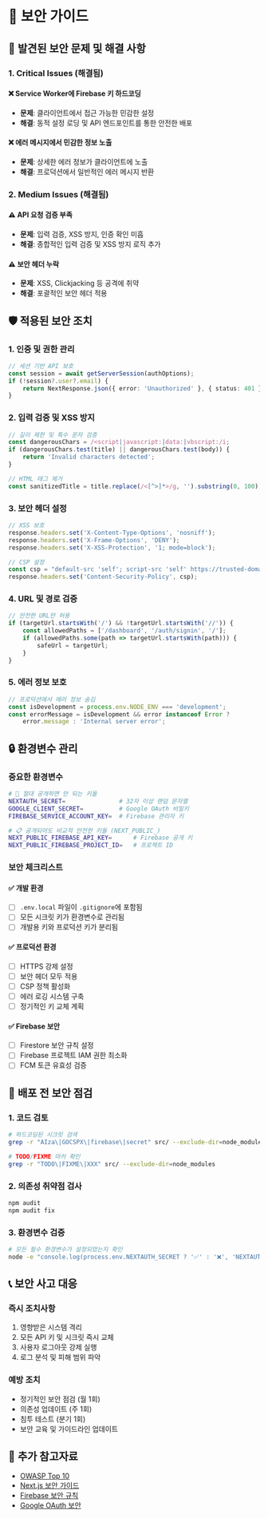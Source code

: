 # 🔐 보안 가이드

## 🚨 발견된 보안 문제 및 해결 사항

### 1. **Critical Issues (해결됨)**

#### ❌ **Service Worker에 Firebase 키 하드코딩**
- **문제**: 클라이언트에서 접근 가능한 민감한 설정
- **해결**: 동적 설정 로딩 및 API 엔드포인트를 통한 안전한 배포

#### ❌ **에러 메시지에서 민감한 정보 노출**  
- **문제**: 상세한 에러 정보가 클라이언트에 노출
- **해결**: 프로덕션에서 일반적인 에러 메시지 반환

### 2. **Medium Issues (해결됨)**

#### ⚠️ **API 요청 검증 부족**
- **문제**: 입력 검증, XSS 방지, 인증 확인 미흡
- **해결**: 종합적인 입력 검증 및 XSS 방지 로직 추가

#### ⚠️ **보안 헤더 누락**
- **문제**: XSS, Clickjacking 등 공격에 취약
- **해결**: 포괄적인 보안 헤더 적용

## 🛡️ 적용된 보안 조치

### **1. 인증 및 권한 관리**
```typescript
// 세션 기반 API 보호
const session = await getServerSession(authOptions);
if (!session?.user?.email) {
    return NextResponse.json({ error: 'Unauthorized' }, { status: 401 });
}
```

### **2. 입력 검증 및 XSS 방지**
```typescript
// 길이 제한 및 특수 문자 검증
const dangerousChars = /<script|javascript:|data:|vbscript:/i;
if (dangerousChars.test(title) || dangerousChars.test(body)) {
    return 'Invalid characters detected';
}

// HTML 태그 제거
const sanitizedTitle = title.replace(/<[^>]*>/g, '').substring(0, 100);
```

### **3. 보안 헤더 설정**
```typescript
// XSS 보호
response.headers.set('X-Content-Type-Options', 'nosniff');
response.headers.set('X-Frame-Options', 'DENY');
response.headers.set('X-XSS-Protection', '1; mode=block');

// CSP 설정
const csp = "default-src 'self'; script-src 'self' https://trusted-domain.com";
response.headers.set('Content-Security-Policy', csp);
```

### **4. URL 및 경로 검증**
```typescript
// 안전한 URL만 허용
if (targetUrl.startsWith('/') && !targetUrl.startsWith('//')) {
    const allowedPaths = ['/dashboard', '/auth/signin', '/'];
    if (allowedPaths.some(path => targetUrl.startsWith(path))) {
        safeUrl = targetUrl;
    }
}
```

### **5. 에러 정보 보호**
```typescript
// 프로덕션에서 에러 정보 숨김
const isDevelopment = process.env.NODE_ENV === 'development';
const errorMessage = isDevelopment && error instanceof Error ? 
    error.message : 'Internal server error';
```

## 🔒 환경변수 관리

### **중요한 환경변수**
```bash
# 🔑 절대 공개하면 안 되는 키들
NEXTAUTH_SECRET=               # 32자 이상 랜덤 문자열
GOOGLE_CLIENT_SECRET=          # Google OAuth 비밀키  
FIREBASE_SERVICE_ACCOUNT_KEY=  # Firebase 관리자 키

# 📋 공개되어도 비교적 안전한 키들 (NEXT_PUBLIC_)
NEXT_PUBLIC_FIREBASE_API_KEY=      # Firebase 공개 키
NEXT_PUBLIC_FIREBASE_PROJECT_ID=   # 프로젝트 ID
```

### **보안 체크리스트**

#### ✅ **개발 환경**
- [ ] `.env.local` 파일이 `.gitignore`에 포함됨
- [ ] 모든 시크릿 키가 환경변수로 관리됨
- [ ] 개발용 키와 프로덕션 키가 분리됨

#### ✅ **프로덕션 환경**  
- [ ] HTTPS 강제 설정
- [ ] 보안 헤더 모두 적용
- [ ] CSP 정책 활성화
- [ ] 에러 로깅 시스템 구축
- [ ] 정기적인 키 교체 계획

#### ✅ **Firebase 보안**
- [ ] Firestore 보안 규칙 설정
- [ ] Firebase 프로젝트 IAM 권한 최소화
- [ ] FCM 토큰 유효성 검증

## 🚀 배포 전 보안 점검

### **1. 코드 검토**
```bash
# 하드코딩된 시크릿 검색
grep -r "AIza\|GOCSPX\|firebase\|secret" src/ --exclude-dir=node_modules

# TODO/FIXME 마커 확인  
grep -r "TODO\|FIXME\|XXX" src/ --exclude-dir=node_modules
```

### **2. 의존성 취약점 검사**
```bash
npm audit
npm audit fix
```

### **3. 환경변수 검증**
```bash
# 모든 필수 환경변수가 설정되었는지 확인
node -e "console.log(process.env.NEXTAUTH_SECRET ? '✅' : '❌', 'NEXTAUTH_SECRET')"
```

## 📞 보안 사고 대응

### **즉시 조치사항**
1. 영향받은 시스템 격리
2. 모든 API 키 및 시크릿 즉시 교체
3. 사용자 로그아웃 강제 실행
4. 로그 분석 및 피해 범위 파악

### **예방 조치**
- 정기적인 보안 점검 (월 1회)
- 의존성 업데이트 (주 1회)  
- 침투 테스트 (분기 1회)
- 보안 교육 및 가이드라인 업데이트

## 🔗 추가 참고자료

- [OWASP Top 10](https://owasp.org/Top10/)
- [Next.js 보안 가이드](https://nextjs.org/docs/advanced-features/security-headers)
- [Firebase 보안 규칙](https://firebase.google.com/docs/rules)
- [Google OAuth 보안](https://developers.google.com/identity/protocols/oauth2/web-server#security-considerations)
